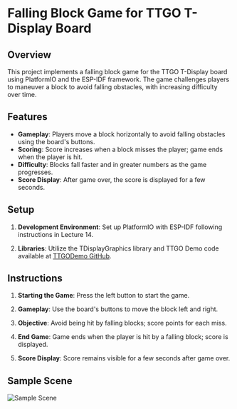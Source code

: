 # Falling Block Game for TTGO T-Display Board

## Overview

This project implements a falling block game for the TTGO T-Display board using PlatformIO and the ESP-IDF framework. The game challenges players to maneuver a block to avoid falling obstacles, with increasing difficulty over time.

## Features

- **Gameplay**: Players move a block horizontally to avoid falling obstacles using the board's buttons.
- **Scoring**: Score increases when a block misses the player; game ends when the player is hit.
- **Difficulty**: Blocks fall faster and in greater numbers as the game progresses.
- **Score Display**: After game over, the score is displayed for a few seconds.

## Setup

1. **Development Environment**: Set up PlatformIO with ESP-IDF following instructions in Lecture 14.
   
2. **Libraries**: Utilize the TDisplayGraphics library and TTGO Demo code available at [TTGODemo GitHub](https://github.com/a159x36/TTGODemo).

## Instructions

1. **Starting the Game**: Press the left button to start the game.
   
2. **Gameplay**: Use the board's buttons to move the block left and right.
   
3. **Objective**: Avoid being hit by falling blocks; score points for each miss.
   
4. **End Game**: Game ends when the player is hit by a falling block; score is displayed.
   
5. **Score Display**: Score remains visible for a few seconds after game over.

## Sample Scene

![Sample Scene](sample.jpg)
